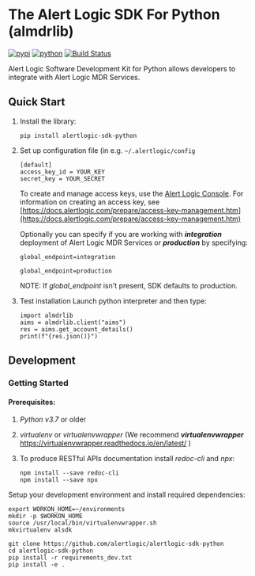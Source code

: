 # The Alert Logic SDK For Python (almdrlib)

[![pypi](https://img.shields.io/pypi/v/alertlogic-sdk-python.svg)](https://pypi.python.org/pypi/alertlogic-sdk-python)
[![python](https://img.shields.io/pypi/pyversions/alertlogic-sdk-python.svg)](https://pypi.python.org/pypi/alertlogic-sdk-python)
[![Build Status](https://travis-ci.com/alertlogic/alertlogic-sdk-python.svg?branch=master)](https://travis-ci.com/alertlogic/alertlogic-sdk-python)

Alert Logic Software Development Kit for Python allows developers to integrate with Alert Logic MDR Services.

## Quick Start
1. Install the library:

	```pip install alertlogic-sdk-python```

2. Set up configuration file (in e.g. ```~/.alertlogic/config```

	```
	[default]
	access_key_id = YOUR_KEY
	secret_key = YOUR_SECRET
	```

	To create and manage access keys, use the [Alert Logic Console](https://console.account.alertlogic.com/#/aims/users).  For information on creating an access key, see 
	[https://docs.alertlogic.com/prepare/access-key-management.htm](https://docs.alertlogic.com/prepare/access-key-management.htm) 
   
	Optionally you can specify if you are working with ***integration*** deployment of Alert Logic MDR Services or ***production*** by specifying:

	```
	global_endpoint=integration
	```

	```
	global_endpoint=production
	```

	NOTE: If *global_endpoint* isn't present, SDK defaults to production.

3. Test installation
Launch python interpreter and then type:

	```
	import almdrlib
	aims = almdrlib.client("aims")
	res = aims.get_account_details()
	print(f"{res.json()}")
	```


## Development

### Getting Started

#### Prerequisites:

1. *Python v3.7* or older
2. *virtualenv* or *virtualenvwrapper* (We recommend ***virtualenvwrapper***  <https://virtualenvwrapper.readthedocs.io/en/latest/> )
3. To produce RESTful APIs documentation install *redoc-cli* and *npx*:

    ```
    npm install --save redoc-cli
    npm install --save npx
    ```



Setup your development environment and install required dependencies:

```
export WORKON_HOME=~/environments
mkdir -p $WORKON_HOME
source /usr/local/bin/virtualenvwrapper.sh
mkvirtualenv alsdk
```

```
git clone https://github.com/alertlogic/alertlogic-sdk-python
cd alertlogic-sdk-python
pip install -r requirements_dev.txt
pip install -e .
```
    
